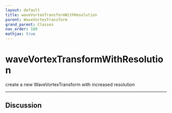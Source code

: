 ```yaml
---
layout: default
title: waveVortexTransformWithResolution
parent: WaveVortexTransform
grand_parent: Classes
nav_order: 189
mathjax: true
---
```


#  waveVortexTransformWithResolution

create a new WaveVortexTransform with increased resolution


---

## Discussion

  
